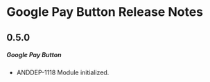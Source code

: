 # Google Pay Button Release Notes

## 0.5.0
##### Google Pay Button
* ANDDEP-1118 Module initialized.